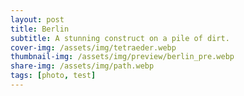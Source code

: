 ```yaml
---
layout: post
title: Berlin
subtitle: A stunning construct on a pile of dirt.
cover-img: /assets/img/tetraeder.webp
thumbnail-img: /assets/img/preview/berlin_pre.webp
share-img: /assets/img/path.webp
tags: [photo, test]
---
```

